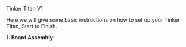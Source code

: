 Tinker Titan V1

Here we will give some basic instructions on how to set up your Tinker Titan, Start to Finish.

**1. Board Assembly:**
